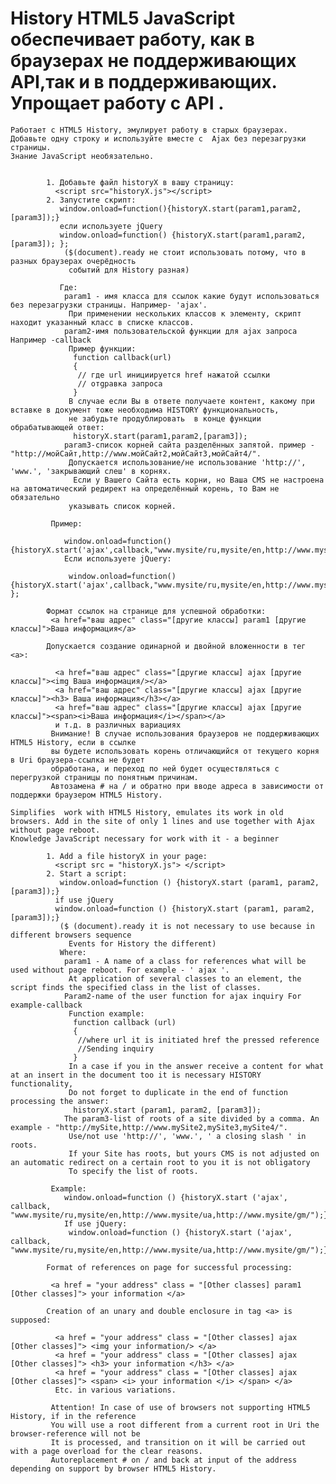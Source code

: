 History HTML5 JavaScript обеспечивает работу, как в браузерах не поддерживающих API,так и в поддерживающих. Упрощает работу с API .
=======================


    Работает с HTML5 History, эмулирует работу в старых браузерах. Добавьте одну строку и используйте вместе с  Ajax без перезагрузки страницы.
	Знание JavaScript необязательно.
			
			
			1. Добавьте файл historyX в вашу страницу:
			  <script src="historyX.js"></script>
			2. Запустите скрипт:
			   window.onload=function(){historyX.start(param1,param2,[param3]);} 
			   если используете jQuery
			   window.onload=function() {historyX.start(param1,param2,[param3]); };
				($(document).ready не стоит использовать потому, что в разных браузерах очерёдность 
				 событий для History разная)
			   		   
			   Где:
			    param1 - имя класса для ссылок какие будут использоваться без перезагрузки страницы. Например- 'ajax'.
				 При применении нескольких классов к элементу, скрипт находит указанный класс в списке классов. 
			    param2-имя пользовательской функции для ajax запроса Например -callback
	             Пример функции:
				  function callback(url)
				  {
				   // где url инициируется href нажатой ссылки
				   // отgравка запроса 
				  }
				 В случае если Вы в ответе получаете контент, какому при вставке в документ тоже необходима HISTORY функциональность,
				 не забудьте продублировать  в конце функции обрабатывающей ответ:
				  historyX.start(param1,param2,[param3]);
			    param3-список корней сайта разделённых запятой. пример -"http://мойСайт,http://www.мойСайт2,мойСайт3,мойСайт4/".
			     Допускается использование/не использование 'http://', 'www.', 'закрывающий слеш' в корнях.
				  Если у Вашего Сайта есть корни, но Ваша CMS не настроена на автоматический редирект на определённый корень, то Вам не обязательно 
				 указывать список корней.
			  
			 Пример: 
			 
			    window.onload=function(){historyX.start('ajax',callback,"www.mysite/ru,mysite/en,http://www.mysite/ua,http://www.mysite/gm/");} 
				Если используете jQuery:
				
			     window.onload=function() {historyX.start('ajax',callback,"www.mysite/ru,mysite/en,http://www.mysite/ua,http://www.mysite/gm/"); }; 
				 
			Формат ссылок на странице для успешной обработки:
			 <a href="ваш адрес" class="[другие классы] param1 [другие классы]">Ваша информация</a>
			 
			Допускается создание одинарной и двойной вложенности в тег <a>:
			
			  <a href="ваш адрес" class="[другие классы] ajax [другие классы]"><img Ваша информация/></a>
			  <a href="ваш адрес" class="[другие классы] ajax [другие классы]"><h3> Ваша информация</h3></a>
			  <a href="ваш адрес" class="[другие классы] ajax [другие классы]"><span><i>Ваша информация</i></span></a>
			  и т.д. в различных вариациях
			 Внимание! В случае использования браузеров не поддерживающих HTML5 History, если в ссылке 
			 вы будете использовать корень отличающийся от текущего корня в Uri браузера-ссылка не будет 
			 обработана, и переход по ней будет осуществляться с перегрузкой страницы по понятным причинам.
			 Автозамена # на / и обратно при вводе адреса в зависимости от поддержки браузером HTML5 History.
			 
	Simplifies  work with HTML5 History, emulates its work in old browsers. Add in the site of only 1 lines and use together with Ajax without page reboot.
	Knowledge JavaScript necessary for work with it - a beginner
			
			1. Add a file historyX in your page:
			  <script src = "historyX.js"> </script>
			2. Start a script:
			   window.onload=function () {historyX.start (param1, param2, [param3]);} 
			  if use jQuery
			  window.onload=function () {historyX.start (param1, param2, [param3]);} 
			   ($ (document).ready it is not necessary to use because in different browsers sequence 
				 Events for History the different)		   		   		   
			   Where:
			    param1 - A name of a class for references what will be used without page reboot. For example - ' ajax '.
				 At application of several classes to an element, the script finds the specified class in the list of classes. 
			    Param2-name of the user function for ajax inquiry For example-callback
	             Function example:
				  function callback (url)
				  {
				   //where url it is initiated href the pressed reference
				   //Sending inquiry 
				  }
				 In a case if you in the answer receive a content for what at an insert in the document too it is necessary HISTORY functionality,
				 Do not forget to duplicate in the end of function processing the answer:
				  historyX.start (param1, param2, [param3]);
			    The param3-list of roots of a site divided by a comma. An example - "http://mySite,http://www.mySite2,mySite3,mySite4/".
			     Use/not use 'http://', 'www.', ' a closing slash ' in roots.
				 If your Site has roots, but yours CMS is not adjusted on an automatic redirect on a certain root to you it is not obligatory 
				 To specify the list of roots.
			  		  
			 Example: 
			    window.onload=function () {historyX.start ('ajax', callback, "www.mysite/ru,mysite/en,http://www.mysite/ua,http://www.mysite/gm/");} 
				If use jQuery:
			     window.onload=function () {historyX.start ('ajax', callback, "www.mysite/ru,mysite/en,http://www.mysite/ua,http://www.mysite/gm/");} 
				 
			Format of references on page for successful processing:
			
			 <a href = "your address" class = "[Other classes] param1 [Other classes]"> your information </a>
			 
			Creation of an unary and double enclosure in tag <a> is supposed:
			
			  <a href = "your address" class = "[Other classes] ajax [Other classes]"> <img your information/> </a>
			  <a href = "your address" class = "[Other classes] ajax [Other classes]"> <h3> your information </h3> </a>
			  <a href = "your address" class = "[Other classes] ajax [Other classes]"> <span> <i> your information </i> </span> </a>
			  Etc. in various variations.
			  
			 Attention! In case of use of browsers not supporting HTML5 History, if in the reference 
			 You will use a root different from a current root in Uri the browser-reference will not be 
			 It is processed, and transition on it will be carried out with a page overload for the clear reasons.
			 Autoreplacement # on / and back at input of the address depending on support by browser HTML5 History.